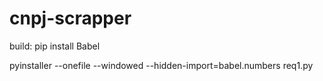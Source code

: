 # cnpj-scrapper

build:
pip install Babel

pyinstaller --onefile --windowed --hidden-import=babel.numbers req1.py

